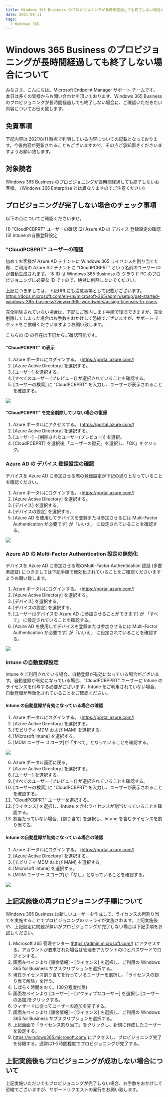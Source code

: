 ```yaml
---
title: Windows 365 Business のプロビジョニングが長時間経過しても終了しない場合について
date: 2021-08-11
tags:
  - Windows 365
---
```


# Windows 365 Business のプロビジョニングが長時間経過しても終了しない場合について

みなさま、こんにちは。Microsoft Endpoint Manager サポート チームです。
本日は多くの皆様からお問い合わせを頂いております、Windows 365 Business のプロビジョニングが長時間経過しても終了しない場合に、ご確認いただきたい内容についてお伝え致します。

## 免責事項

下記内容は 2021/8/11 時点で判明している内容についての記載となっております。今後内容が更新されることもございますので、その点ご承知置きくださいますようお願い致します。

## 対象読者

Windows 365 Business のプロビジョニングが長時間経過しても終了しないお客様。
(Windows 365 Enterprise とは異なりますのでご注意ください)

## プロビジョニングが完了しない場合のチェック事項

以下の点についてご確認くださいませ。

(1) "CloudPCBPRT" ユーザーの確認
(2) Azure AD の デバイス 登録設定の確認
(3) Intune の自動登録設定

### "CloudPCBPRT" ユーザーの確認

初めてお客様が Azure AD テナントに Windows 365 ライセンスを割り当てた際、ご利用の Azure AD テナントに "CloudPCBPRT" という名前のユーザー ID が自動生成されます。
本 ID は Windows 365 Business の クラウド PC のプロビジョニングに必要な ID ですので、絶対に削除しないでください。

上記につきましては、下記URLにも注意事項として記載がございます。
https://docs.microsoft.com/en-us/microsoft-365/admin/setup/get-started-windows-365-business?view=o365-worldwide#assign-licenses-to-users

完全削除されていない場合は、下記にご案内します手順で復旧できますが、完全削除してしまった場合はお手数をおかけして恐縮でございますが、サポート チケットをご依頼くださいますようお願い致します。

こちらの ID の存在は下記からご確認可能です。

#### "CloudPCBPRT" の表示

1. Azure ポータルにログインする。 (https://portal.azure.com/)
2. [Azure Active Directory] を選択する。
3. [ユーザー] を選択する。
4. [すべてのユーザー (プレビュー)] が選択されていることを確認する。
5. [ユーザーの検索] に "CloudPCBPRT" を入力し、ユーザーが表示されることを確認する。

![](./2021-08-11_01/20210811_01_01.png)

#### "CloudPCBPRT" を完全削除していない場合の復帰

1. Azure ポータルにアクセスする。 (https://portal.azure.com/)
2. [Azure Active Directory] を選択する。
3. [ユーザー] - [削除されたユーザー(プレビュー)] を選択。
4. [CloudPCBPRT] を選択後,「ユーザーの復元」を選択し、「OK」をクリック。

### Azure AD の デバイス 登録設定の確認

デバイスを Azure AD に参加させる際の登録設定が下記の通りとなっていることを確認ください。

1. Azure ポータルにログインする。 (https://portal.azure.com/)
2. [Azure Active Directory] を選択する。
3. [デバイス] を選択する。
4. [デバイスの設定] を選択する。
5. [Azure AD を使用してデバイスを登録または参加させるには Multi-Factor Authentication が必要です] が「いいえ」 に設定されていることを確認する。

![](./2021-08-11_01/20210811_01_02.png)

### Azure AD の Multi-Factor Authentication 設定の無効化

デバイスを Azure AD に参加させる際のMulti-Factor Authentication 認証 (多要素認証) につきましては下記手順で無効化されていることをご確認くださいますようお願い致します。

1. Azure ポータルにログインする。 (https://portal.azure.com/)
2. [Azure Active Directory] を選択する。
3. [デバイス] を選択する。
4. [デバイスの設定] を選択する。
5. [ユーザーはデバイスを Azure AD に参加させることができます] が 「すべて」 に設定されていることを確認する。
6. [Azure AD を使用してデバイスを登録または参加させるには Multi-Factor Authentication が必要です] が「いいえ」 に設定されていることを確認する。

![](../2021-08-11_01/20210811_01_02.png)

### Intune の自動登録設定

Intune をご利用されている場合、自動登録が有効になっている場合がございます。自動登録が有効になっている場合、"CloudPCBPPRT" ユーザーに Intune のライセンスを付与する必要がございます。Intune をご利用されていない場合、自動登録が無効化されていることをご確認ください。

#### Intune の自動登録が有効になっている場合の確認

1. Azure ポータルにログインする。 (https://portal.azure.com/)
2. [Azure Active Directory] を選択する。
3. [モビリティ MDM および MAM] を選択する。
4. [Microsoft Intune] を選択する。
5. [MDM ユーザー スコープ]が「すべて」となっていることを確認する。

![](./2021-08-11_01/20210811_01_03.png)

6. Azure ポータル画面に戻る。
7. [Azure Active Directory] を選択する。
8. [ユーザー] を選択する。
9. [すべてのユーザー (プレビュー)] が選択されていることを確認する。
10. [ユーザーの検索] に "CloudPCBPRT" を入力し、ユーザーが表示されることを確認する。
11. "CloudPCBPRT" ユーザーを選択する。
12. [ライセンス] を選択し、Intune を含むライセンスが割当たっていることを確認する。
13. 割当たっていない場合、[割り当て] を選択し、Intune を含むライセンスを割り当てる。

#### Intune の自動登録が無効になっている場合の確認

1. Azure ポータルにログインする。 (https://portal.azure.com/)
2. [Azure Active Directory] を選択する。
3. [モビリティ MDM および MAM] を選択する。
4. [Microsoft Intune] を選択する。
5. [MDM ユーザー スコープ]が「なし」となっていることを確認する。

![](./2021-08-11_01/20210811_01_04.png)

## 上記実施後の再プロビジョニング手順について

Windows 365 Business は新しいユーザーを作成して、ライセンスの再割り当てを実施することでプロビジョニングのリトライが実施されます。上記実施後や、上記設定に問題が無いがプロビジョニングが完了しない場合は下記手順をお試しください。

1. Microsoft 365 管理センター (https://admin.microsoft.com/) にアクセスする。アカウントが要求された場合は管理者アカウントのIDとパスワードでログインする。
2. 画面左ペインより [課金情報] - [ライセンス] を選択し、ご利用の Windows 365 for Business サブスクリプションを選択する。
3. 現在ライセンス割り当てを行っているユーザーを選択し、「ライセンスの割り当て解除」を行う。
4. しばらく時間をおく。(30分程度推奨)
5. 画面左ペインより [ユーザー] - [アクティブなユーザー] を選択し [ユーザーの追加]をクリックする。
6. ウィザードに従ってユーザーの追加を完了する。
7. 画面左ペインより [課金情報] - [ライセンス] を選択し、ご利用の Windows 365 for Business サブスクリプションを選択する。
8. 上記画面で「ライセンス割り当て」をクリックし、新規に作成したユーザーを設定する。
9. https://windows365.microsoft.com/ にアクセスし、プロビジョニング完了を待機する。通常は1-2時間程度でプロビジョニングが完了する。

## 上記実施後もプロビジョニングが成功しない場合について

上記実施いただいてもプロビジョニングが完了しない場合、お手数をおかけして恐縮でございますが、サポートリクエストの発行をお願い致します。

